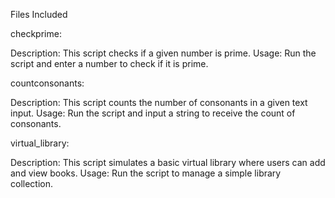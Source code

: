 Files Included

checkprime:

Description: This script checks if a given number is prime.
Usage: Run the script and enter a number to check if it is prime.

countconsonants:

Description: This script counts the number of consonants in a given text input.
Usage: Run the script and input a string to receive the count of consonants.

virtual_library:

Description: This script simulates a basic virtual library where users can add and view books.
Usage: Run the script to manage a simple library collection.
